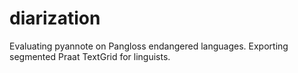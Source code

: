 # diarization
Evaluating pyannote on Pangloss endangered languages. Exporting segmented Praat TextGrid for linguists.
